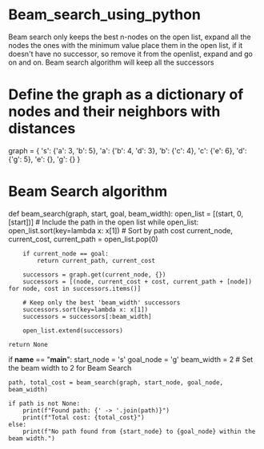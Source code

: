 # Beam_search_using_python
Beam search only keeps the best n-nodes on the open list, expand all the nodes the ones with the minimum value place them in the open list, if it doesn't have no successor, so remove it from the openlist, expand and go on and on. Beam search algorithm will keep all the successors
# Define the graph as a dictionary of nodes and their neighbors with distances
graph = {
    's': {'a': 3, 'b': 5},
    'a': {'b': 4, 'd': 3},
    'b': {'c': 4},
    'c': {'e': 6},
    'd': {'g': 5},
    'e': {},
    'g': {}
}

# Beam Search algorithm
def beam_search(graph, start, goal, beam_width):
    open_list = [(start, 0, [start])]  # Include the path in the open list
    while open_list:
        open_list.sort(key=lambda x: x[1])  # Sort by path cost
        current_node, current_cost, current_path = open_list.pop(0)

        if current_node == goal:
            return current_path, current_cost

        successors = graph.get(current_node, {})
        successors = [(node, current_cost + cost, current_path + [node]) for node, cost in successors.items()]

        # Keep only the best 'beam_width' successors
        successors.sort(key=lambda x: x[1])
        successors = successors[:beam_width]

        open_list.extend(successors)

    return None

if __name__ == "__main__":
    start_node = 's'
    goal_node = 'g'
    beam_width = 2  # Set the beam width to 2 for Beam Search

    path, total_cost = beam_search(graph, start_node, goal_node, beam_width)

    if path is not None:
        print(f"Found path: {' -> '.join(path)}")
        print(f"Total cost: {total_cost}")
    else:
        print(f"No path found from {start_node} to {goal_node} within the beam width.")


